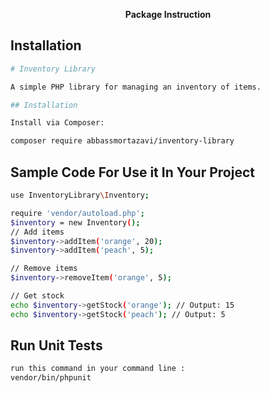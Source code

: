<p align="center"><a target="_blank"></a> <b>Package Instruction</b>
<p align="center">

</p>



## Installation
```sh
# Inventory Library

A simple PHP library for managing an inventory of items.

## Installation

Install via Composer:

composer require abbassmortazavi/inventory-library
```

## Sample Code For Use it In Your Project
```sh
use InventoryLibrary\Inventory;

require 'vendor/autoload.php';
$inventory = new Inventory();
// Add items
$inventory->addItem('orange', 20);
$inventory->addItem('peach', 5);

// Remove items
$inventory->removeItem('orange', 5);

// Get stock
echo $inventory->getStock('orange'); // Output: 15
echo $inventory->getStock('peach'); // Output: 5
```

## Run Unit Tests
```sh
run this command in your command line :
vendor/bin/phpunit
```